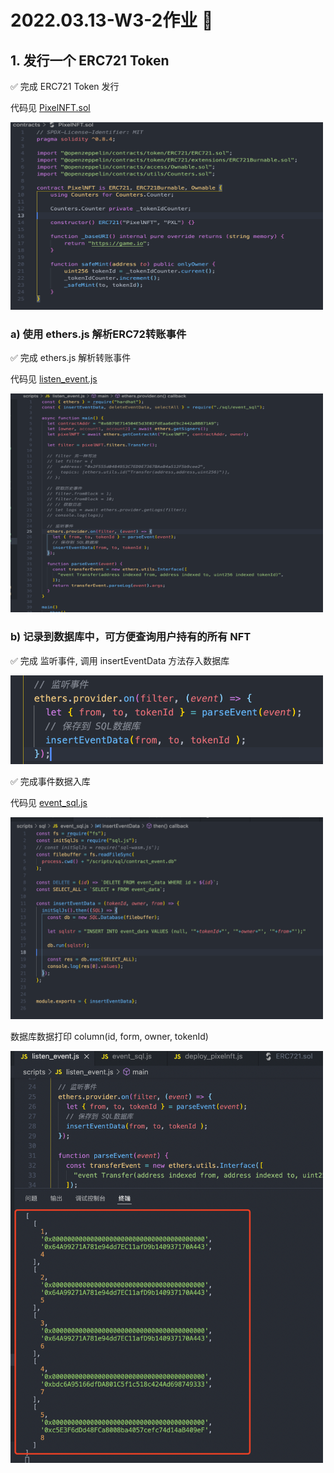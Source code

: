 # 2022.03.13-W3-2作业 📔

## 1. 发⾏⼀个 ERC721 Token

✅ 完成 ERC721 Token 发行

代码见 [PixelNFT.sol](https://github.com/ruiuu/assignment/blob/main/w3-2/w3-2_code/PixelNFT.sol)

  <img style="width:500px;height:300px" src="./2022-03-13-16-19-54.png"  alt="见根目录图片"/>

### a) 使⽤ ethers.js 解析ERC72转账事件

✅ 完成 ethers.js 解析转账事件

代码见 [listen_event.js](https://github.com/ruiuu/assignment/blob/main/w3-2/w3-2_code/listen_event.js)

<img style="width:500px;height:350px" src="./2022-03-13-16-22-56.png"  alt="见根目录图片"/>


### b) 记录到数据库中，可⽅便查询⽤户持有的所有 NFT

✅ 完成 监听事件, 调用 insertEventData 方法存入数据库

<img style="width:500px;height110px" src="./2022-03-13-16-24-37.png"  alt="见根目录图片"/>

✅ 完成事件数据入库

代码见 [event_sql.js](https://github.com/ruiuu/assignment/blob/main/w3-2/w3-2_code/event_sql.js)

<img style="width:500px;height110px" src="./2022-03-13-16-26-15.png"  alt="见根目录图片"/>

数据库数据打印 column(id, form, owner, tokenId)

<img style="width:500px;height110px" src="./2022-03-13-16-32-59.png"  alt="见根目录图片"/>


